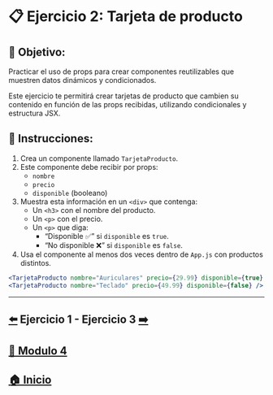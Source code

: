 # 📋 Ejercicio 2: Tarjeta de producto

## 🎯 Objetivo:
Practicar el uso de props para crear componentes reutilizables que muestren datos dinámicos y condicionados.

Este ejercicio te permitirá crear tarjetas de producto que cambien su contenido en función de las props recibidas, utilizando condicionales y estructura JSX.

## 📝 Instrucciones:
1. Crea un componente llamado `TarjetaProducto`.
2. Este componente debe recibir por props:
   - `nombre`
   - `precio`
   - `disponible` (booleano)
3. Muestra esta información en un `<div>` que contenga:
   - Un `<h3>` con el nombre del producto.
   - Un `<p>` con el precio.
   - Un `<p>` que diga:
     - “Disponible ✅” si `disponible` es `true`.
     - “No disponible ❌” si `disponible` es `false`.
4. Usa el componente al menos dos veces dentro de `App.js` con productos distintos.

```jsx
<TarjetaProducto nombre="Auriculares" precio={29.99} disponible={true} />
<TarjetaProducto nombre="Teclado" precio={49.99} disponible={false} />
```

---

##  [⬅️](../Ejercicios/Ejercicio_1.md) Ejercicio 1 - Ejercicio 3 [➡️](./Ejercicio_3.md)

## [📄 Modulo 4](../Modulo_4.md) 

## [🏠 Inicio](../../README.md) 
